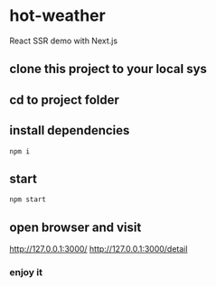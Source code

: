 # hot-weather
React SSR demo with Next.js

## clone this project to your local sys
## cd to project folder
## install dependencies
```shell
npm i
```
## start
```shell
npm start
```
## open browser and visit
http://127.0.0.1:3000/
http://127.0.0.1:3000/detail

### enjoy it
